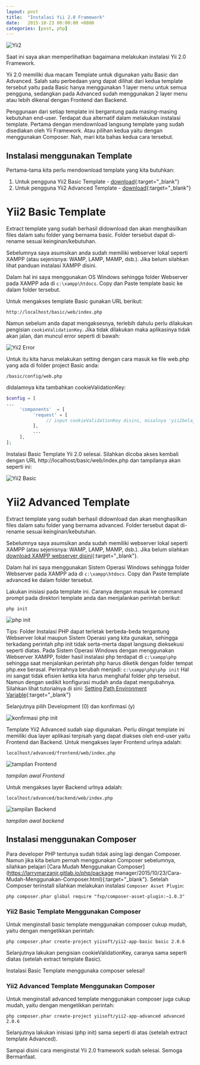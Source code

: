```yaml
---
layout: post
title:  "Instalasi Yii 2.0 Framework"
date:   2015-10-23 00:00:00 +0800
categories: [post, php]
---
```


![Yii2](https://1.bp.blogspot.com/-htYx9pASWbQ/VirsysuRT1I/AAAAAAAAFXI/mLEuJ8GfMr8/s1600/yii2framework-logo.jpg)

Saat ini saya akan memperlihatkan bagaimana melakukan instalasi Yii 2.0 Framework.

Yii 2.0 memiliki dua macam Template untuk digunakan yaitu Basic dan Advanced. Salah satu perbedaan yang dapat dilihat dari kedua template tersebut yaitu pada Basic hanya menggunakan 1 layer menu untuk semua pengguna, sedangkan pada Advanced sudah menggunakan 2 layer menu atau lebih dikenal dengan Frontend dan Backend.

Penggunaan dari setiap template ini bergantung pada masing-masing kebutuhan end-user. Terdapat dua alternatif dalam melakukan instalasi template. Pertama dengan mendownload langsung template yang sudah disediakan oleh Yii Framework. Atau pilihan kedua yaitu dengan menggunakan Composer. Nah, mari kita bahas kedua cara tersebut.
## Instalasi menggunakan Template
Pertama-tama kita perlu mendownload template yang kita butuhkan:
1. Untuk pengguna Yii2 Basic Template - [download](https://github.com/yiisoft/yii2/releases/download/2.0.6/yii-basic-app-2.0.6.tgz){:target="_blank"}
2. Untuk pengguna Yii2 Advanced Template - [download](https://github.com/yiisoft/yii2/releases/download/2.0.6/yii-advanced-app-2.0.6.tgz){:target="_blank"}

# Yii2 Basic Template
Extract template yang sudah berhasil didownload dan akan menghasilkan files dalam satu folder yang bernama basic. Folder tersebut dapat di-rename sesuai keinginan/kebutuhan.

Sebelumnya saya asumsikan anda sudah memiliki webserver lokal seperti XAMPP (atau sejenisnya: WAMP, LAMP, MAMP, dsb.). Jika belum silahkan lihat panduan instalasi XAMPP disini.

Dalam hal ini saya menggunakan OS Windows sehingga folder Webserver pada XAMPP ada di `c:\xampp\htdocs`. Copy dan Paste template basic ke dalam folder tersebut.

Untuk mengakses template Basic gunakan URL berikut:
```
http://localhost/basic/web/index.php
```

Namun sebelum anda dapat mengaksesnya, terlebih dahulu perlu dilakukan pengisian `cookieValidationKey`. Jika tidak dilakukan maka aplikasinya tidak akan jalan, dan muncul error seperti di bawah:

![Yii2 Error](https://1.bp.blogspot.com/-tSzB6EfyQiQ/VjiDAL0kSxI/AAAAAAAAFb0/FTs_1eltQGA/s640/basic_configure_cookieValidationKey.png)

Untuk itu kita harus melakukan setting dengan cara masuk ke file web.php yang ada di folder project Basic anda:
```
/basic/config/web.php
```

didalamnya kita tambahkan cookieValidationKey:
```php
$config = [
...
     'components'  = [
          'request' = [
               // input cookieValidationKey disini, misalnya 'yii2belajar' :)                    'cookieValidationKey' => 'yii2belajar',
          ],
          ...
     ],
];
```
Instalasi Basic Template Yii 2.0 selesai. Silahkan dicoba akses kembali dengan URL http://localhost/basic/web/index.php dan tampilanya akan seperti ini:

![Yii2 Basic](https://4.bp.blogspot.com/--ggOfefrRm4/VilVaZpPZNI/AAAAAAAAFUI/wkscbuXwBVM/s640/tampilan_awal_frontend.png)

# Yii2 Advanced Template
Extract template yang sudah berhasil didownload dan akan menghasilkan files dalam satu folder yang bernama advanced. Folder tersebut dapat di-rename sesuai keinginan/kebutuhan.

Sebelumnya saya asumsikan anda sudah memiliki webserver lokal seperti XAMPP (atau sejenisnya: WAMP, LAMP, MAMP, dsb.). Jika belum silahkan [download XAMPP webserver disini](https://www.apachefriends.org/download.html){:target="_blank"}.

Dalam hal ini saya menggunakan Sistem Operasi Windows sehingga folder Webserver pada XAMPP ada di `c:\xampp\htdocs`. Copy dan Paste template advanced ke dalam folder tersebut.

Lakukan inisiasi pada template ini. Caranya dengan masuk ke command prompt pada direktori template anda dan menjalankan perintah berikut:
```
php init
```
![php init](https://3.bp.blogspot.com/-XHCbIJhWU4w/VilUo6lEIzI/AAAAAAAAFTs/jOX5L3WgR80/s1600/php_init.png)

Tips:
Folder Instalasi PHP dapat terletak berbeda-beda tergantung Webserver lokal maupun Sistem Operasi yang kita gunakan, sehingga terkadang perintah php init tidak serta-merta dapat langsung dieksekusi seperti diatas. Pada Sistem Operasi Windows dengan menggunakan Webserver XAMPP, folder hasil instalasi php terdapat di `c:\xampp\php` sehingga saat menjalankan perintah php harus diketik dengan folder tempat php.exe berasal. Perintahnya berubah menjadi: `c:\xampp\php\php init` Hal ini sangat tidak efisien ketika kita harus menghafal folder php tersebut. Namun dengan sedikit konfigurasi mudah anda dapat mengubahnya. Silahkan lihat tutorialnya di sini: [Setting Path Environment Variable](#){:target="_blank"}

Selanjutnya pilih Development (0) dan konfirmasi (y)

![konfirmasi php init](https://2.bp.blogspot.com/-s6h3CetynpY/VilVXawxDlI/AAAAAAAAFT0/GE39JbpZwAc/s1600/choose_0_development.png)

Template Yii2 Advanced sudah siap digunakan. Perlu diingat template ini memiliki dua layer aplikasi terpisah yang dapat diakses oleh end-user yaitu Frontend dan Backend. Untuk mengakses layer Frontend urlnya adalah:
```
localhost/advanced/frontend/web/index.php
 ```
![tampilan Frontend](https://4.bp.blogspot.com/--ggOfefrRm4/VilVaZpPZNI/AAAAAAAAFUI/wkscbuXwBVM/s640/tampilan_awal_frontend.png)

*tampilan awal Frontend*

Untuk mengakses layer Backend urlnya adalah:
```
localhost/advanced/backend/web/index.php
```
![tampilan Backend](https://1.bp.blogspot.com/-KcvhW0Ty-XQ/VilVaE8bl9I/AAAAAAAAFUE/wnbiyZ4IfEE/s640/tampilan_awal_backend.png)

*tampilan awal backend*

## Instalasi menggunakan Composer

Para developer PHP tentunya sudah tidak asing lagi dengan Composer. Namun jika kita belum pernah menggunakan Composer sebelumnya, silahkan pelajari [Cara Mudah Menggunakan Composer](https://larrymarzanjr.gitlab.io/php/package manager/2015/10/23/Cara-Mudah-Menggunakan-Composer.html){:target="_blank"}. Setelah Composer terinstall silahkan melakukan instalasi `Composer Asset Plugin`:
```
php composer.phar global require "fxp/composer-asset-plugin:~1.0.3"
```

### Yii2 Basic Template Menggunakan Composer
Untuk menginstall basic template menggunakan composer cukup mudah, yaitu dengan mengetikkan perintah:
```
php composer.phar create-project yiisoft/yii2-app-basic basic 2.0.6
```
Selanjutnya lakukan pengisian cookieValidationKey, caranya sama seperti diatas (setelah extract template Basic).

Instalasi Basic Template menggunaka composer selesai!

### Yii2 Advanced Template Menggunakan Composer
Untuk menginstall advanced template menggunakan composer juga cukup mudah, yaitu dengan mengetikkan perintah:
```
php composer.phar create-project yiisoft/yii2-app-advanced advanced 2.0.6
```
Selanjutnya lakukan inisiasi (php init) sama seperti di atas (setelah extract template Advanced).

Sampai disini cara menginstal Yii 2.0 framework sudah selesai. Semoga Bermanfaat.